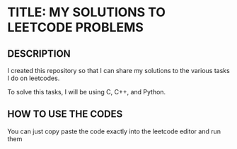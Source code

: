 # TITLE: MY SOLUTIONS TO LEETCODE PROBLEMS

## DESCRIPTION

I created this repository so that I can share my solutions to the various tasks I do on leetcodes.

To solve this tasks, I will be using C, C++, and Python.

## HOW TO USE THE CODES
You can just copy paste the code exactly into the leetcode editor and run them
